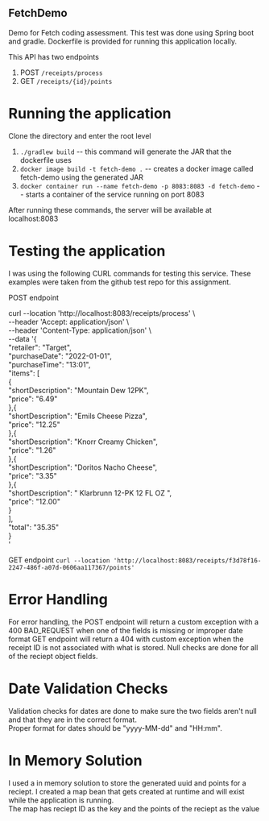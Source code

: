 ## FetchDemo
Demo for Fetch coding assessment. This test was done using Spring boot and gradle. Dockerfile is provided for running this application locally. 

This API has two endpoints 
1. POST `/receipts/process`
2. GET `/receipts/{id}/points`

# Running the application 
Clone the directory and enter the root level 
1. `./gradlew build` -- this command will generate the JAR that the dockerfile uses
2. `docker image build -t fetch-demo .` -- creates a docker image called fetch-demo using the generated JAR
3. `docker container run --name fetch-demo -p 8083:8083 -d fetch-demo` -- starts a container of the service running on port 8083

After running these commands, the server will be available at localhost:8083


# Testing the application 

I was using the following CURL commands for testing this service. These examples were taken from the github test repo for this assignment.  

POST endpoint

 curl --location 'http://localhost:8083/receipts/process' \  
--header 'Accept: application/json' \  
--header 'Content-Type: application/json' \  
--data '{  
  "retailer": "Target",  
  "purchaseDate": "2022-01-01",  
  "purchaseTime": "13:01",  
  "items": [  
    {  
      "shortDescription": "Mountain Dew 12PK",  
      "price": "6.49"  
    },{  
      "shortDescription": "Emils Cheese Pizza",  
      "price": "12.25"  
    },{  
      "shortDescription": "Knorr Creamy Chicken",  
      "price": "1.26"  
    },{  
      "shortDescription": "Doritos Nacho Cheese",  
      "price": "3.35"  
    },{  
      "shortDescription": "   Klarbrunn 12-PK 12 FL OZ  ",  
      "price": "12.00"  
    }  
  ],  
  "total": "35.35"  
}  
'   

GET endpoint 
`curl --location 'http://localhost:8083/receipts/f3d78f16-2247-486f-a07d-0606aa117367/points'`

# Error Handling  

For error handling, the POST endpoint will return a custom exception with a 400 BAD_REQUEST when one of the fields is missing or improper date format
GET endpoint will return a 404 with custom exception when the receipt ID is not associated with what is stored. 
Null checks are done for all of the reciept object fields. 

# Date Validation Checks 
Validation checks for dates are done to make sure the two fields aren't null and that they are in the correct format.  
Proper format for dates should be "yyyy-MM-dd" and "HH:mm".

# In Memory Solution 
I used a in memory solution to store the generated uuid and points for a reciept. I created a map bean that gets created at runtime and will exist while the application is running.   
The map has reciept ID as the key and the points of the reciept as the value


